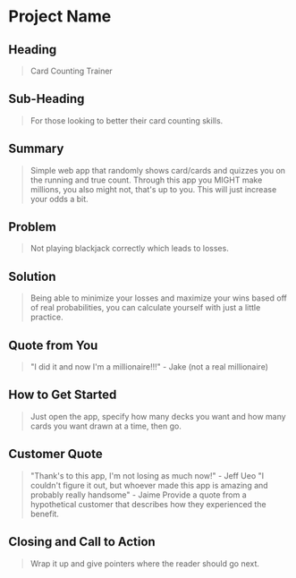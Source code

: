 # Project Name #

<!--
> This material was originally posted [here](http://www.quora.com/What-is-Amazons-approach-to-product-development-and-product-management). It is reproduced here for posterities sake.

There is an approach called "working backwards" that is widely used at Amazon. They work backwards from the customer, rather than starting with an idea for a product and trying to bolt customers onto it. While working backwards can be applied to any specific product decision, using this approach is especially important when developing new products or features.

For new initiatives a product manager typically starts by writing an internal press release announcing the finished product. The target audience for the press release is the new/updated product's customers, which can be retail customers or internal users of a tool or technology. Internal press releases are centered around the customer problem, how current solutions (internal or external) fail, and how the new product will blow away existing solutions.

If the benefits listed don't sound very interesting or exciting to customers, then perhaps they're not (and shouldn't be built). Instead, the product manager should keep iterating on the press release until they've come up with benefits that actually sound like benefits. Iterating on a press release is a lot less expensive than iterating on the product itself (and quicker!).

If the press release is more than a page and a half, it is probably too long. Keep it simple. 3-4 sentences for most paragraphs. Cut out the fat. Don't make it into a spec. You can accompany the press release with a FAQ that answers all of the other business or execution questions so the press release can stay focused on what the customer gets. My rule of thumb is that if the press release is hard to write, then the product is probably going to suck. Keep working at it until the outline for each paragraph flows.

Oh, and I also like to write press-releases in what I call "Oprah-speak" for mainstream consumer products. Imagine you're sitting on Oprah's couch and have just explained the product to her, and then you listen as she explains it to her audience. That's "Oprah-speak", not "Geek-speak".

Once the project moves into development, the press release can be used as a touchstone; a guiding light. The product team can ask themselves, "Are we building what is in the press release?" If they find they're spending time building things that aren't in the press release (overbuilding), they need to ask themselves why. This keeps product development focused on achieving the customer benefits and not building extraneous stuff that takes longer to build, takes resources to maintain, and doesn't provide real customer benefit (at least not enough to warrant inclusion in the press release).
 -->

## Heading ##
  > Card Counting Trainer

## Sub-Heading ##
  > For those looking to better their card counting skills.

## Summary ##
  > Simple web app that randomly shows card/cards and quizzes you on the running and true count. Through this app you MIGHT make millions, you also might not, that's up to you. This will just increase your odds a bit.

## Problem ##
  > Not playing blackjack correctly which leads to losses.

## Solution ##
  > Being able to minimize your losses and maximize your wins based off of real probabilities, you can calculate yourself with just a little practice.

## Quote from You ##
  > "I did it and now I'm a millionaire!!!" - Jake (not a real millionaire)

## How to Get Started ##
  > Just open the app, specify how many decks you want and how many cards you want drawn at a time, then go.

## Customer Quote ##
  > "Thank's to this app, I'm not losing as much now!" - Jeff Ueo
  > "I couldn't figure it out, but whoever made this app is amazing and probably really handsome" - Jaime
  > Provide a quote from a hypothetical customer that describes how they experienced the benefit.

## Closing and Call to Action ##
  > Wrap it up and give pointers where the reader should go next.
